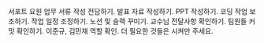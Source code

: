 서포트 요원 업무
서류 작성 전담하기.
발표 자료 작성하기.
PPT 작성하기.
코딩 작업 보조하기.
작업 일정 조정하기.
노션 및 슬랙 꾸미기.
교수님 전달사항 확인하기.
팀원들 커밋 확인하기.
이준규, 김민재 역할 확인.
더 필요한 것들은 시켜만 주세요.